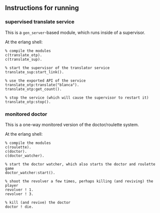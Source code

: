 ## Instructions for running
### supervised translate service
This is a ```gen_server```-based module, which runs inside of a supervisor.

At the erlang shell:
```
% compile the modules
c(translate_otp).
c(translate_sup).

% start the supervisor of the translator service
translate_sup:start_link().

% use the exported API of the service
translate_otp:translate("blanca").
translate_otp:get_count().

% stop the service (which will cause the supervisor to restart it)
translate_otp:stop().
```

### monitored doctor
This is a one-way monitored version of the doctor/roulette system.

At the erlang shell:
```
% compile the modules
c(roulette).
c(doctor).
c(doctor_watcher).

% start the doctor watcher, which also starts the doctor and roulette game
doctor_watcher:start().

% shoot the revolver a few times, perhaps killing (and reviving) the player
revolver ! 1.
revolver ! 3.

% kill (and revive) the doctor
doctor ! die.
```
